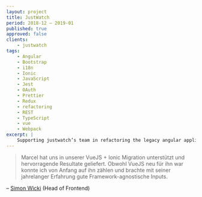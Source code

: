 ```yaml
---
layout: project
title: JustWatch
period: 2018-12 – 2019-01
published: true
approved: false
clients:
    - justwatch
tags:
    - Angular
    - Bootstrap
    - i18n
    - Ionic
    - JavaScript
    - Jest
    - OAuth
    - Prettier
    - Redux  
    - refactoring
    - REST
    - TypeScript
    - vue
    - Webpack
excerpt: |
    Supporting justwatch’s team in refactoring the legacy angular application to modern vue and ionic 4.
---
```


> Marcel hat uns in unserer VueJS + Ionic Migration unterstützt und hervorragende Resultate geliefert. Obwohl VueJS neu für ihn war konnte ich von Anfang auf ihn zählen und brachte mit seiner jahrelanger Erfahrung gute Framework-agnostische Inputs.

– [Simon Wicki](https://www.linkedin.com/in/simon-w-490b8617a/) (Head of Frontend)
